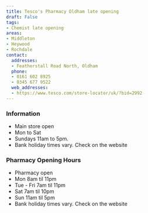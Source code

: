 ```yaml
---
title: Tesco's Pharmacy Oldham late opening
draft: False
tags:
- Chemist late opening
areas:
- Middleton
- Heywood
- Rochdale
contact:
  addresses:
  - Featherstall Road North, Oldham
  phone:
  - 0161 602 8925
  - 0345 677 9522
  web_addresses:
  - https://www.tesco.com/store-locator/uk/?bid=2992
---
```


### Information
- Main store open 
- Mon to Sat
- Sundays 11am to 5pm.
- Bank holiday times vary. Check on the website

### Pharmacy Opening Hours
- Pharmacy open
- Mon 8am til 11pm
- Tue - Fri 7am til 11pm
- Sat 7am til 10pm
- Sun 11am til 5pm
- Bank holiday times vary. Check on the website